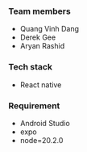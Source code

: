 ### Team members

- Quang Vinh Dang
- Derek Gee
- Aryan Rashid 

### Tech stack

- React native 

### Requirement

- Android Studio
- expo 
- node=20.2.0